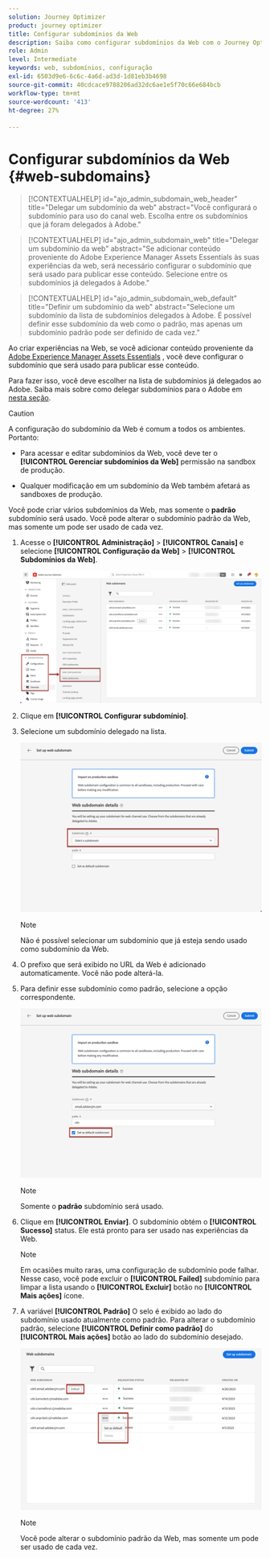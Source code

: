 ```yaml
---
solution: Journey Optimizer
product: journey optimizer
title: Configurar subdomínios da Web
description: Saiba como configurar subdomínios da Web com o Journey Optimizer
role: Admin
level: Intermediate
keywords: web, subdomínios, configuração
exl-id: 6503d9e6-6c6c-4a6d-ad3d-1d81eb3b4698
source-git-commit: 40cdcace9788206ad32dc6ae1e5f70c66e684bcb
workflow-type: tm+mt
source-wordcount: '413'
ht-degree: 27%

---
```


# Configurar subdomínios da Web {#web-subdomains}

>[!CONTEXTUALHELP]
>id="ajo_admin_subdomain_web_header"
>title="Delegar um subdomínio da web"
>abstract="Você configurará o subdomínio para uso do canal web. Escolha entre os subdomínios que já foram delegados à Adobe."

>[!CONTEXTUALHELP]
>id="ajo_admin_subdomain_web"
>title="Delegar um subdomínio da web"
>abstract="Se adicionar conteúdo proveniente do Adobe Experience Manager Assets Essentials às suas experiências da web, será necessário configurar o subdomínio que será usado para publicar esse conteúdo. Selecione entre os subdomínios já delegados à Adobe."

>[!CONTEXTUALHELP]
>id="ajo_admin_subdomain_web_default"
>title="Definir um subdomínio da web"
>abstract="Selecione um subdomínio da lista de subdomínios delegados à Adobe. É possível definir esse subdomínio da web como o padrão, mas apenas um subdomínio padrão pode ser definido de cada vez."

Ao criar experiências na Web, se você adicionar conteúdo proveniente da [Adobe Experience Manager Assets Essentials](../email/assets-essentials.md) , você deve configurar o subdomínio que será usado para publicar esse conteúdo.

Para fazer isso, você deve escolher na lista de subdomínios já delegados ao Adobe. Saiba mais sobre como delegar subdomínios para o Adobe em [nesta seção](../configuration/delegate-subdomain.md).

>[!CAUTION]
>
>A configuração do subdomínio da Web é comum a todos os ambientes. Portanto:
>
>* Para acessar e editar subdomínios da Web, você deve ter o **[!UICONTROL Gerenciar subdomínios da Web]** permissão na sandbox de produção.
>
> * Qualquer modificação em um subdomínio da Web também afetará as sandboxes de produção.


Você pode criar vários subdomínios da Web, mas somente o **padrão** subdomínio será usado. Você pode alterar o subdomínio padrão da Web, mas somente um pode ser usado de cada vez.

1. Acesse o **[!UICONTROL Administração]** > **[!UICONTROL Canais]** e selecione **[!UICONTROL Configuração da Web]** > **[!UICONTROL Subdomínios da Web]**.

   ![](assets/web-access-subdomains.png)

1. Clique em **[!UICONTROL Configurar subdomínio]**.

1. Selecione um subdomínio delegado na lista.

   ![](assets/web-subdomain-details.png)

   >[!NOTE]
   >
   >Não é possível selecionar um subdomínio que já esteja sendo usado como subdomínio da Web.

1. O prefixo que será exibido no URL da Web é adicionado automaticamente. Você não pode alterá-la.

1. Para definir esse subdomínio como padrão, selecione a opção correspondente.

   ![](assets/web-subdomain-details-default.png)

   >[!NOTE]
   >
   >Somente o **padrão** subdomínio será usado.

1. Clique em **[!UICONTROL Enviar]**. O subdomínio obtém o **[!UICONTROL Sucesso]** status. Ele está pronto para ser usado nas experiências da Web.

   >[!NOTE]
   >
   >Em ocasiões muito raras, uma configuração de subdomínio pode falhar. Nesse caso, você pode excluir o **[!UICONTROL Failed]** subdomínio para limpar a lista usando o **[!UICONTROL Excluir]** botão no **[!UICONTROL Mais ações]** ícone.

1. A variável **[!UICONTROL Padrão]** O selo é exibido ao lado do subdomínio usado atualmente como padrão. Para alterar o subdomínio padrão, selecione **[!UICONTROL Definir como padrão]** do **[!UICONTROL Mais ações]** botão ao lado do subdomínio desejado.

   ![](assets/web-subdomain-default.png)

   >[!NOTE]
   >
   >Você pode alterar o subdomínio padrão da Web, mas somente um pode ser usado de cada vez.

   <!--Only a subdomain with the **[!UICONTROL Success]** status can be set as default.

    You cannot delete a subdomain with the **[!UICONTROL Processing]** status.-->
